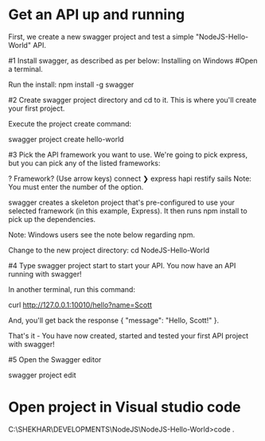 # Get an API up and running

First, we create a new swagger project and test a simple "NodeJS-Hello-World" API.

#1 Install swagger, as described as per below:
Installing on Windows
#Open a terminal.

Run the install:
npm install -g swagger

#2 Create swagger project directory and cd to it. This is where you'll create your first project.

Execute the project create command:

swagger project create hello-world

#3 Pick the API framework you want to use. We're going to pick express, but you can pick any of the listed frameworks:

? Framework? (Use arrow keys)
  connect
❯ express
  hapi
  restify
  sails
Note: You must enter the number of the option.

swagger creates a skeleton project that's pre-configured to use your selected framework (in this example, Express). It then runs npm install to pick up the dependencies.

Note: Windows users see the note below regarding npm.

Change to the new project directory: cd NodeJS-Hello-World

#4 Type
swagger project start
to start your API. You now have an API running with swagger!

In another terminal, run this command:

curl http://127.0.0.1:10010/hello?name=Scott

And, you'll get back the response { "message": "Hello, Scott!" }.

That's it - You have now created, started and tested your first API project with swagger!

#5 Open the Swagger editor

swagger project edit

# Open project in Visual studio code

C:\SHEKHAR\DEVELOPMENTS\NodeJS\NodeJS-Hello-World>code .


